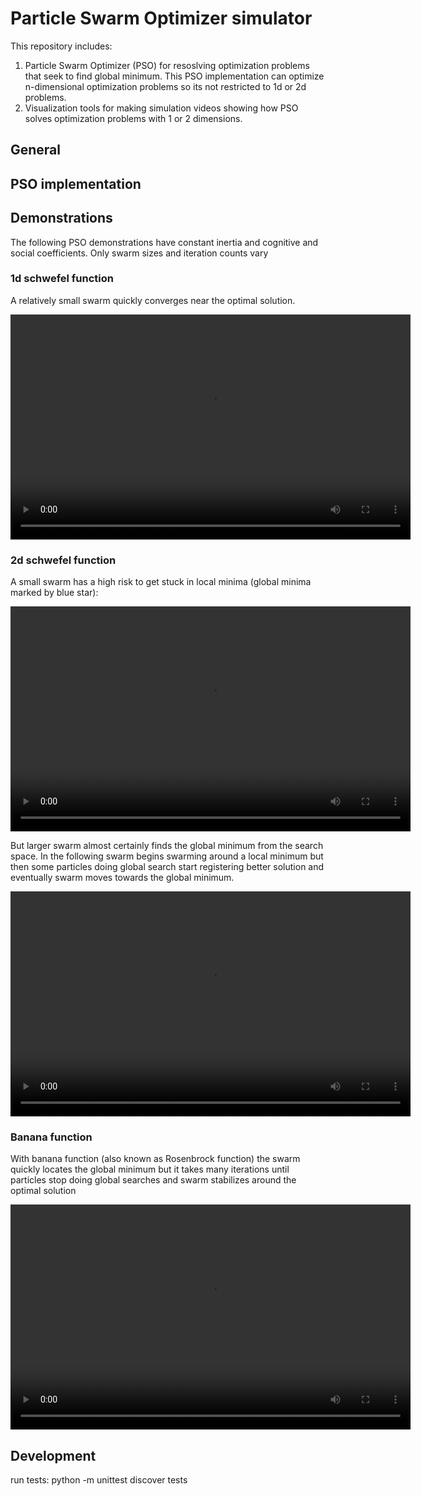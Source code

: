 ﻿# Particle Swarm Optimizer simulator

This repository includes:

1. Particle Swarm Optimizer (PSO) for resoslving optimization problems that seek to find global minimum. This PSO implementation can optimize n-dimensional optimization problems so its not restricted to 1d or 2d problems.
2. Visualization tools for making simulation videos showing how PSO solves optimization problems with 1 or 2 dimensions.

## General

## PSO implementation

## Demonstrations

The following PSO demonstrations have constant inertia and cognitive and social coefficients. Only swarm sizes and iteration counts vary

### 1d schwefel function

A relatively small swarm quickly converges near the optimal solution.

<video width="640" height="360"  controls autoplay loop>
  <source src="resources/1d_schwefel.mp4" type="video/mp4">
  Your browser does not support the video tag.
</video>

### 2d schwefel function

A small swarm has a high risk to get stuck in local minima (global minima marked by blue star):

<video width="640" height="360"  controls autoplay loop>
  <source src="resources/2d_schwefel_function_stuck.mp4" type="video/mp4">
  Your browser does not support the video tag.
</video>

But larger swarm almost certainly finds the global minimum from the search space. In the following swarm begins swarming around a local minimum but then some particles doing global search start registering better solution and eventually swarm moves towards the global minimum.

<video width="640" height="360"  controls autoplay loop>
  <source src="resources/2d_schwefel_function_100_particles.mp4" type="video/mp4">
  Your browser does not support the video tag.
</video>

### Banana function

With banana function (also known as Rosenbrock function) the swarm quickly locates the global minimum but it takes many iterations until particles stop doing global searches and swarm stabilizes around the optimal solution

<video width="640" height="360"  controls autoplay loop>

  <source src="resources/banana.mp4" type="video/mp4">
  Your browser does not support the video tag.
</video>

## Development

run tests:
python -m unittest discover tests
